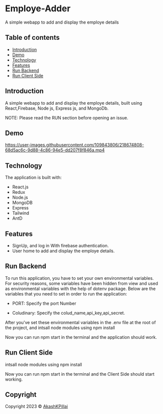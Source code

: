 # Employe-Adder

A  simple webapp to add and display the employe details

## Table of contents

- [Introduction](#introduction)
- [Demo](#demo)
- [Technology](#technology)
- [Features](#features)
- [Run&nbsp;Backend](#runbackend)
- [Run&nbsp;Client&nbsp;Side](#runclientside)


## Introduction

A  simple webapp to add and display the employe details, built using React,Firebase, Node js, Express js, and MongoDb.

NOTE: Please read the RUN section before opening an issue.

## Demo

https://user-images.githubusercontent.com/109843806/218674808-68d5ac6c-9d88-4c86-94e5-dd207f8f846a.mp4





## Technology

The application is built with:

- React.js
- Redux
- Node.js
- MongoDB
- Express
- Tailwind
- AntD

## Features

- SignUp, and log in With firebase authentication.
- User home to add and display the employe details.


## Run&nbsp;Backend

To run this application, you have to set your own environmental variables. For security reasons, some variables have been hidden from view and used as environmental variables with the help of dotenv package. Below are the variables that you need to set in order to run the application:


- PORT: Specify the port Number

- Coludinary: Specify the colud_name,api_key,api_secret.

After you've set these environmental variables in the .env file at the root of the project, and intsall node modules using npm install

Now you can run npm start in the terminal and the application should work.


## Run&nbsp;Client&nbsp;Side

intsall node modules using npm install

Now you can run npm start in the terminal and the Client Side should start working.

## Copyright

Copyright 2023 © [AkashKPillai](https://github.com/Akashkpillai)

